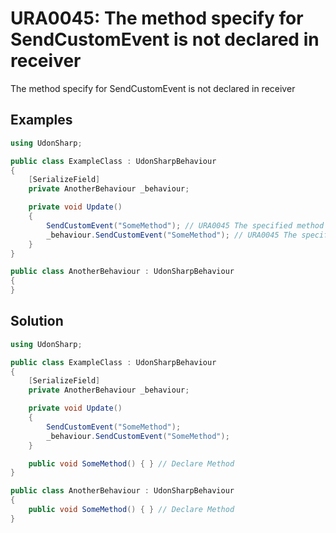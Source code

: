 # URA0045: The method specify for SendCustomEvent is not declared in receiver

The method specify for SendCustomEvent is not declared in receiver

## Examples

```csharp
using UdonSharp;

public class ExampleClass : UdonSharpBehaviour
{
    [SerializeField]
    private AnotherBehaviour _behaviour;

    private void Update()
    {
        SendCustomEvent("SomeMethod"); // URA0045 The specified method 'SomeMethod' in SendCustomEvent is not declared in 'ExampleClass'
        _behaviour.SendCustomEvent("SomeMethod"); // URA0045 The specified method 'SomeMethod' in SendCustomEvent is not declared in 'AnotherBehaviour'
    }
}

public class AnotherBehaviour : UdonSharpBehaviour
{
}
```

## Solution

```csharp
using UdonSharp;

public class ExampleClass : UdonSharpBehaviour
{
    [SerializeField]
    private AnotherBehaviour _behaviour;

    private void Update()
    {
        SendCustomEvent("SomeMethod");
        _behaviour.SendCustomEvent("SomeMethod");
    }

    public void SomeMethod() { } // Declare Method
}

public class AnotherBehaviour : UdonSharpBehaviour
{
    public void SomeMethod() { } // Declare Method
}
```
